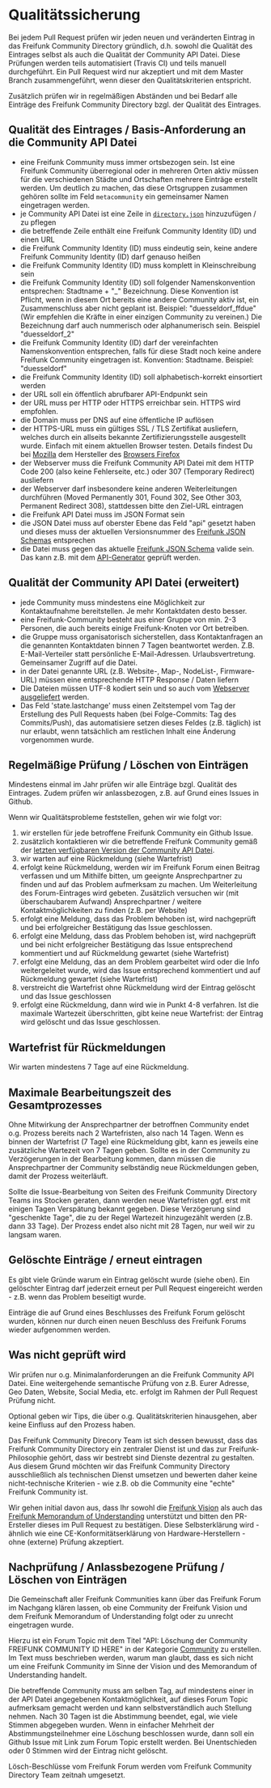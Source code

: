 Qualitätssicherung
==================

Bei jedem Pull Request prüfen wir jeden neuen und veränderten Eintrag in das Freifunk Community Directory gründlich, d.h. sowohl die Qualität des Eintrages selbst als auch die Qualität der Community API Datei.
Diese Prüfungen werden teils automatisiert (Travis CI) und teils manuell durchgeführt. 
Ein Pull Request wird nur akzeptiert und mit dem Master Branch zusammengeführt, wenn dieser den Qualitätskriterien entspricht.

Zusätzlich prüfen wir in regelmäßigen Abständen und bei Bedarf alle Einträge des Freifunk Community Directory bzgl. der Qualität des Eintrages. 

Qualität des Eintrages / Basis-Anforderung an die Community API Datei
--------------

* eine Freifunk Community muss immer ortsbezogen sein. Ist eine Freifunk Community überregional oder in mehreren Orten aktiv müssen für die verschiedenen Städte und Ortschaften mehrere Einträge erstellt werden. Um deutlich zu machen, das diese Ortsgruppen zusammen gehören sollte im Feld `metacommunity` ein gemeinsamer Namen eingetragen werden. 
* je Community API Datei ist eine Zeile in [`directory.json`](directory.json) hinzuzufügen / zu pflegen
* die betreffende Zeile enthält eine Freifunk Community Identity (ID) und einen URL
* die Freifunk Community Identity (ID) muss eindeutig sein, keine andere Freifunk Community Identity (ID) darf genauso heißen
* die Freifunk Community Identity (ID) muss komplett in Kleinschreibung sein
* die Freifunk Community Identity (ID) soll folgender Namenskonvention entsprechen: Stadtname + "_" Bezeichnung. Diese Konvention ist Pflicht, wenn in diesem Ort bereits eine andere Community aktiv ist, ein Zusammenschluss aber nicht geplant ist. Beispiel: "duesseldorf_ffdue" (Wir empfehlen die Kräfte in einer einzigen Community zu vereinen.) Die Bezeichnung darf auch nummerisch oder alphanumerisch sein. Beispiel "duesseldorf_2"
* die Freifunk Community Identity (ID) darf der vereinfachten Namenskonvention entsprechen, falls für diese Stadt noch keine andere Freifunk Community eingetragen ist. Konvention: Stadtname. Beispiel: "duesseldorf"
* die Freifunk Community Identity (ID) soll alphabetisch-korrekt einsortiert werden
* der URL soll ein öffentlich abrufbarer API-Endpunkt sein
* der URL muss per HTTP oder HTTPS erreichbar sein. HTTPS wird empfohlen. 
* die Domain muss per DNS auf eine öffentliche IP auflösen
* der HTTPS-URL muss ein gültiges SSL / TLS Zertifikat ausliefern, welches durch ein allseits bekannte Zertifizierungsstelle ausgestellt wurde. Einfach mit einem aktuellen Browser testen. Details findest Du bei [Mozilla](https://wiki.mozilla.org/CA/Included_Certificates) dem Hersteller des [Browsers Firefox](https://www.mozilla.org/de/firefox/new/)
* der Webserver muss die Freifunk Community API Datei mit dem HTTP Code 200 (also keine Fehlerseite, etc.) oder 307 (Temporary Redirect) ausliefern
* der Webserver darf insbesondere keine anderen Weiterleitungen durchführen (Moved Permanently 301, Found 302, See Other 303, Permanent Redirect 308), stattdessen bitte den Ziel-URL eintragen 
* die Freifunk API Datei muss im JSON Format sein
* die JSON Datei muss auf oberster Ebene das Feld "api" gesetzt haben und dieses muss der aktuellen Versionsnummer des [Freifunk JSON Schemas](https://github.com/freifunk/api.freifunk.net/tree/master/specs) entsprechen
* die Datei muss gegen das aktuelle [Freifunk JSON Schema](https://github.com/freifunk/api.freifunk.net/tree/master/specs) valide sein. Das kann z.B. mit dem [API-Generator](https://freifunk.net/api-generator/) geprüft werden.

Qualität der Community API Datei (erweitert)
--------------
* jede Community muss mindestens eine Möglichkeit zur Kontaktaufnahme bereitstellen. Je mehr Kontaktdaten desto besser.
* eine Freifunk-Community besteht aus einer Gruppe von min. 2-3 Personen, die auch bereits einige Freifunk-Knoten vor Ort betreiben.
* die Gruppe muss organisatorisch sicherstellen, dass Kontaktanfragen an die genannten Kontaktdaten binnen 7 Tagen beantwortet werden. Z.B. E-Mail-Verteiler statt persönliche E-Mail-Adressen. Urlaubsvertretung. Gemeinsamer Zugriff auf die Datei.
* in der Datei genannte URL (z.B. Website-, Map-, NodeList-, Firmware-URL) müssen eine entsprechende HTTP Response / Daten liefern
* Die Dateien müssen UTF-8 kodiert sein und so auch vom [Webserver ausgeliefert](https://serverfault.com/questions/581760/how-do-i-set-proper-headers-for-json-in-apache) werden.
* Das Feld 'state.lastchange' muss einen Zeitstempel vom Tag der Erstellung des Pull Requests haben (bei Folge-Commits: Tag des Commits/Push), das automatisiere setzen dieses Feldes (z.B. täglich) ist nur erlaubt, wenn tatsächlich am restlichen Inhalt eine Änderung vorgenommen wurde.

Regelmäßige Prüfung / Löschen von Einträgen
--------------
Mindestens einmal im Jahr prüfen wir alle Einträge bzgl. Qualität des Eintrages. Zudem prüfen wir anlassbezogen, z.B. auf Grund eines Issues in Github.

Wenn wir Qualitätsprobleme feststellen, gehen wir wie folgt vor:
1. wir erstellen für jede betroffene Freifunk Community ein Github Issue. 
2. zusätzlich kontaktieren wir die betreffende Freifunk Community gemäß der [letzten verfügbaren Version der Community API Datei](https://api.freifunk.net/data/ffSummarizedDir.json).
3. wir warten auf eine Rückmeldung (siehe Wartefrist)
4. erfolgt keine Rückmeldung, werden wir im Freifunk Forum einen Beitrag verfassen und um Mithilfe bitten, um geeignte Ansprechpartner zu finden und auf das Problem aufmerksam zu machen. Um Weiterleitung des Forum-Eintrages wird gebeten. Zusätzlich versuchen wir (mit überschaubarem Aufwand) Ansprechpartner / weitere Kontaktmöglichkeiten zu finden (z.B. per Website)
5. erfolgt eine Meldung, dass das Problem behoben ist, wird nachgeprüft und bei erfolgreicher Bestätigung das Issue geschlossen. 
6. erfolgt eine Meldung, dass das Problem behoben ist, wird nachgeprüft und bei nicht erfolgreicher Bestätigung das Issue entsprechend kommentiert und auf Rückmeldung gewartet (siehe Wartefrist)
7. erfolgt eine Meldung, das an dem Problem gearbeitet wird oder die Info weitergeleitet wurde, wird das Issue entsprechend kommentiert und auf Rückmeldung gewartet (siehe Wartefrist)
8. verstreicht die Wartefrist ohne Rückmeldung wird der Eintrag gelöscht und das Issue geschlossen
9. erfolgt eine Rückmeldung, dann wird wie in Punkt 4-8 verfahren. Ist die maximale Wartezeit überschritten, gibt keine neue Wartefrist: der Eintrag wird gelöscht und das Issue geschlossen.

Wartefrist für Rückmeldungen
-------------
Wir warten mindestens 7 Tage auf eine Rückmeldung.

Maximale Bearbeitungszeit des Gesamtprozesses
-------------
Ohne Mitwirkung der Ansprechpartner der betroffnen Community endet o.g. Prozess bereits nach 2 Wartefristen, also nach 14 Tagen. 
Wenn es binnen der Wartefrist (7 Tage) eine Rückmeldung gibt, kann es jeweils eine zusätzliche Wartezeit von 7 Tagen geben. 
Sollte es in der Community zu Verzögerungen in der Bearbeitung kommen, dann müssen die Ansprechpartner der Community selbständig neue Rückmeldungen geben, damit der Prozess weiterläuft. 


Sollte die Issue-Bearbeitung von Seiten des Freifunk Community Directory Teams ins Stocken geraten, dann werden neue Wartefristen ggf. 
erst mit einigen Tagen Verspätung bekannt gegeben. Diese Verzögerung sind "geschenkte Tage", die zu der Regel Wartezeit hinzugezählt werden (z.B. dann 33 Tage). 
Der Prozess endet also nicht mit 28 Tagen, nur weil wir zu langsam waren. 

Gelöschte Einträge / erneut eintragen
-------------
Es gibt viele Gründe warum ein Eintrag gelöscht wurde (siehe oben).
Ein gelöschter Eintrag darf jederzeit erneut per Pull Request eingereicht werden - z.B. wenn das Problem beseitigt wurde. 

Einträge die auf Grund eines Beschlusses des Freifunk Forum gelöscht wurden, können nur durch einen neuen Beschluss des Freifunk Forums wieder aufgenommen werden.

Was nicht geprüft wird
-------------
Wir prüfen nur o.g. Minimalanforderungen an die Freifunk Community API Datei. Eine weitergehende semantische Prüfung von z.B. Eurer Adresse, Geo Daten, Website, Social Media, etc. erfolgt im Rahmen der Pull Request Prüfung nicht.

Optional geben wir Tips, die über o.g. Qualitätskriterien hinausgehen, aber keine Einfluss auf den Prozess haben.

Das Freifunk Community Direcory Team ist sich dessen bewusst, dass das Freifunk Community Directory ein zentraler Dienst ist und das zur Freifunk-Philosophie gehört, dass wir bestrebt sind Dienste dezentral zu gestalten. Aus diesem Grund möchten wir das Freifunk Community Directory ausschließlich als technischen Dienst umsetzen und bewerten daher keine nicht-technische Kriterien - wie z.B. ob die Community eine "echte" Freifunk Community ist.

Wir gehen initial davon aus, dass Ihr sowohl die [Freifunk Vision](https://freifunk.net/worum-geht-es/vision/)  als auch das [Freifunk Memorandum of Understanding](https://blog.freifunk.net/2015/05/15/memorandum-understanding/) unterstützt und bitten den PR-Ersteller dieses im Pull Request zu bestätigen. Diese Selbsterklärung wird - ähnlich wie eine CE-Konformitätserklärung von Hardware-Herstellern - ohne (externe) Prüfung akzeptiert.

Nachprüfung / Anlassbezogene Prüfung / Löschen von Einträgen
-------------
Die Gemeinschaft aller Freifunk Communities kann über das Freifunk Forum im Nachgang klären lassen, ob eine Community der Freifunk Vision und dem Freifunk Memorandum of Understanding folgt oder zu unrecht eingetragen wurde.

Hierzu ist ein Forum Topic mit dem Titel "API: Löschung der Community FREIFUNK COMMUNITY ID HERE" in der Kategorie [Community](https://forum.freifunk.net/c/community) zu erstellen. Im Text muss beschrieben werden, warum man glaubt, dass es sich nicht um eine Freifunk Community im Sinne der Vision und des Memorandum of Understanding handelt.

Die betreffende Community muss am selben Tag, auf mindestens einer in der API Datei angegebenen Kontaktmöglichkeit, auf dieses Forum Topic aufmerksam gemacht werden und kann selbstverständlich auch Stellung nehmen. Nach 30 Tagen ist die Abstimmung beendet, egal, wie viele Stimmen abgegeben wurden. Wenn in einfacher Mehrheit der Abstimmungsteilnehmer eine Löschung beschlossen wurde, dann soll ein Github Issue mit Link zum Forum Topic erstellt werden. Bei Unentschieden oder 0 Stimmen wird der Eintrag nicht gelöscht. 

Lösch-Beschlüsse vom Freifunk Forum werden vom Freifunk Community Directory Team zeitnah umgesetzt. 